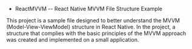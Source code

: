 - ReactMVVM
  -- React Native MVVM File Structure Example

This project is a sample file designed to better understand the MVVM (Model-View-ViewModel) structure in React Native. In the project, a structure that complies with the basic principles of the MVVM approach was created and implemented on a small application.

